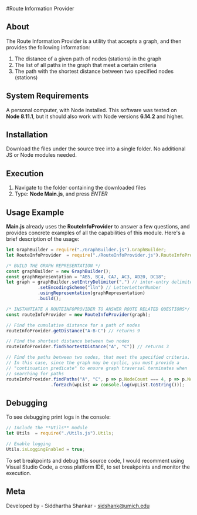 #Route Information Provider

## About

The Route Information Provider is a utility that accepts a graph, and then provides the following information:

1. The distance of a given path of nodes (stations) in the graph
2. The list of all paths in the graph that meet a certain criteria
3. The path with the shortest distance between two specified nodes (stations)

## System Requirements

A personal computer, with Node installed. This software was tested on **Node 8.11.1**, but it should also work with Node versions **6.14.2** and higher.

## Installation

Download the files under the source tree into a single folder. No additional JS or Node modules needed.

## Execution

1. Navigate to the folder containing the downloaded files
2. Type: **Node Main.js**, and press *ENTER*

## Usage Example

**Main.js** already uses the **RouteInfoProvider** to answer a few questions, and provides concrete examples of all the capabilities of this module. Here's a brief description of the usage:

```javascript
let GraphBuilder = require("./GraphBuilder.js").GraphBuilder;
let RouteInfoProvider  = require("./RouteInfoProvider.js").RouteInfoProvider;

/* BUILD THE GRAPH REPRESENTATION */
const graphBuilder = new GraphBuilder();
const graphRepresentation = "AB5, BC4, CA7, AC3, AD20, DC18";
let graph = graphBuilder.setEntryDelimiter(",") // inter-entry delimiter
            .setEncodingScheme("lln") // LetterLetterNumber
            .usingRepresentation(graphRepresentation)
            .build();

/* INSTANTIATE A ROUTEINFOPROVIDER TO ANSWER ROUTE RELATED QUESTIONS*/
const routeInfoProvider = new RouteInfoProvider(graph);

// Find the cumulative distance for a path of nodes
routeInfoProvider.getDistance("A-B-C") // returns 9

// Find the shortest distance between two nodes
routeInfoProvider.findShortestDistance("A", "C")) // returns 3

// Find the paths between two nodes, that meet the specified criteria.
// In this case, since the graph may be cyclic, you must provide a 
// "continuation predicate" to ensure graph traversal terminates when
// searching for paths
routeInfoProvider.findPaths("A", "C", p => p.NodeCount === 4, p => p.NodeCount < 4)
                 .forEach(wpList => console.log(wpList.toString()));
```

## Debugging

To see debugging print logs in the console:

```javascript
// Include the **Utils** module
let Utils  = require("./Utils.js").Utils;

// Enable logging
Utils.isLoggingEnabled = true;
```

To set breakpoints and debug this source code, I would recomment using Visual Studio Code, a cross platform IDE, to set breakpoints and monitor the execution.

## Meta

Developed by - Siddhartha Shankar - sidshank@umich.edu